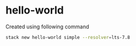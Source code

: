 # hello-world

Created using following command
```bash
stack new hello-world simple --resolver=lts-7.8
```
